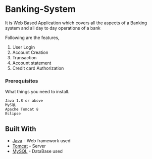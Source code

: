 # Banking-System
It is Web Based Application which covers all the aspects of a Banking system and all day to day operations of a bank

Following are the features, 
1.	User Login
2.	Account Creation
3.	Transaction
4.	Account statement
5.	Credit card Authorization 

### Prerequisites

What things you need to install.

```
Java 1.8 or above
MySQL 
Apache Tomcat 8
Eclipse
```


## Built With

* [Java](https://docs.oracle.com/javase/8/docs/) - Web framework used
* [Tomcat](http://tomcat.apache.org/tomcat-8.0-doc/) - Server
* [MySQL](https://dev.mysql.com/doc/) - DataBase used

